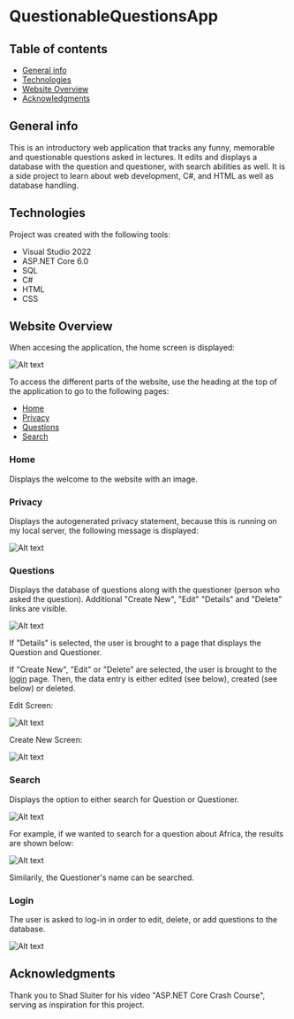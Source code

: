 # QuestionableQuestionsApp
## Table of contents
* [General info](#general-info)
* [Technologies](#technologies)
* [Website Overview](#website-overview)
* [Acknowledgments](#acknowledgments)

## General info
This is an introductory web application that tracks any funny, memorable and questionable questions asked in lectures. It edits and displays a database with the question and questioner, with search abilities as well. It is a side project to learn about web development, C#, and HTML as well as database handling.
	
## Technologies
Project was created with the following tools:
- Visual Studio 2022
- ASP.NET Core 6.0
- SQL
- C#
- HTML
- CSS

## Website Overview
When accesing the application, the home screen is displayed:

<img
src="https://user-images.githubusercontent.com/78566536/220248323-5b4a5e3b-035d-49f0-a262-241be669d5cd.png" 
alt="Alt text"
title="Optional title">

To access the different parts of the website, use the heading at the top of the application to go to the following pages:
* [Home](#home)
* [Privacy](#privacy)
* [Questions](#questions)
* [Search](#search)

### Home
Displays the welcome to the website with an image.

### Privacy
Displays the autogenerated privacy statement, because this is running on my local server, the following message is displayed:

<img
src="https://user-images.githubusercontent.com/78566536/220249875-d4a3f2e6-091b-4bbe-9e91-552b7d707819.png" 
alt="Alt text"
title="Privacy Page">

### Questions
Displays the database of questions along with the questioner (person who asked the question). Additional "Create New", "Edit" "Details" and "Delete" links are visible.

<img
src="https://user-images.githubusercontent.com/78566536/220250176-07587cd8-1f7c-46ff-9b60-b338e97bf766.png" 
alt="Alt text"
title="Questions Page">

If "Details" is selected, the user is brought to a page that displays the Question and Questioner.

If "Create New", "Edit" or "Delete" are selected, the user is brought to the [login](#login) page. Then, the data entry is either edited (see below), created (see below) or deleted.

Edit Screen:

<img
src="https://user-images.githubusercontent.com/78566536/220252662-f883498b-2988-4791-ba94-777e52270649.png" 
alt="Alt text"
title="Edit">

Create New Screen:

<img
src="https://user-images.githubusercontent.com/78566536/220252770-81c17ab5-f6c9-46d0-af33-553e14360c4d.png" 
alt="Alt text"
title="Create New">

### Search
Displays the option to either search for Question or Questioner.

<img
src="https://user-images.githubusercontent.com/78566536/220251541-8b108bf4-897f-400f-906d-ac18d8a0cba7.png" 
alt="Alt text"
title="Search Page">

For example, if we wanted to search for a question about Africa, the results are shown below:

<img
src="https://user-images.githubusercontent.com/78566536/220251807-5d397977-d0e0-40e3-ae63-a133d549d574.png" 
alt="Alt text"
title="Africa Search">

Similarily, the Questioner's name can be searched.

### Login
The user is asked to log-in in order to edit, delete, or add questions to the database. 

<img
src="https://user-images.githubusercontent.com/78566536/220250848-d621d63a-9545-48d6-8b60-23bfa1dce841.png" 
alt="Alt text"
title="Login Page">



## Acknowledgments
Thank you to Shad Sluiter for his video "ASP.NET Core Crash Course", serving as inspiration for this project.
